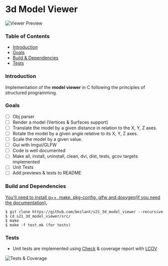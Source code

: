 # 3d Model Viewer

![Viewer Preview](assets/preview.gif)

### Table of Contents
* [Introduction](#introduction)
* [Goals](#goals)
* [Build & Dependencies](#build-and-dependencies)
* [Tests](#tests)

### Introduction

Implementation of the **model viewer** in C following the principles of structured programming. 

### Goals

- [ ] Obj parser
- [ ] Render a model (Vertices & Surfaces support)
- [ ] Translate the model by a given distance in relation to the X, Y, Z axes.
- [ ] Rotate the model by a given angle relative to its X, Y, Z axes.
- [ ] Scale the model by a given value.
- [ ] Gui with Imgui/GLFW
- [ ] Code is well documented
- [ ] Make all, install, uninstall, clean, dvi, dist, tests, gcov targets implemented
- [ ] Unit Tests 
- [ ] Add previews & tests to README

### Build and Dependencies

<u>You'll need to install g++, make, pkg-config, glfw and doxygen(if you need the documentation).</u><br>

```
$ git clone https://github.com/bezlant/s21_3d_model_viewer --recursive
$ cd s21_3d_model_viewer/src/
$ make 
$ make -f test.mk (for tests)
```

### Tests
* Unit tests are implemented using [Check](https://libcheck.github.io/check/) & coverage report with [LCOV](https://github.com/linux-test-project/lcov)

![Tests & Coverage](assets/tests.gif)
